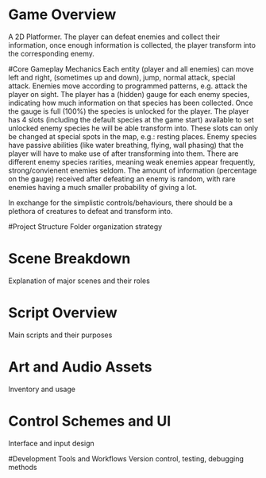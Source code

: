# Game Overview
A 2D Platformer. The player can defeat enemies and collect their information, once enough information is collected, the player transform into the corresponding enemy.

#Core Gameplay Mechanics
Each entity (player and all enemies) can move left and right, (sometimes up and down), jump, normal attack, special attack.
Enemies move according to programmed patterns, e.g. attack the player on sight.
The player has a (hidden) gauge for each enemy species, indicating how much information on that species has been collected.
Once the gauge is full (100%) the species is unlocked for the player.
The player has 4 slots (including the default species at the game start) available to set unlocked enemy species he will be able transform into.
These slots can only be changed at special spots in the map, e.g.: resting places.
Enemy species have passive abilities (like water breathing, flying, wall phasing) that the player will have to make use of after transforming into them.
There are different enemy species rarities, meaning weak enemies appear frequently, strong/convienent enemies seldom.
The amount of information (percentage on the gauge) received after defeating an enemy is random, with rare enemies having a much smaller probability of giving a lot.

In exchange for the simplistic controls/behaviours, there should be a plethora of creatures to defeat and transform into.

#Project Structure
Folder organization strategy

# Scene Breakdown
Explanation of major scenes and their roles

# Script Overview
Main scripts and their purposes

# Art and Audio Assets
Inventory and usage

# Control Schemes and UI
Interface and input design

#Development Tools and Workflows
Version control, testing, debugging methods
